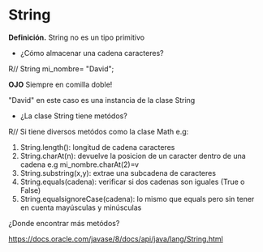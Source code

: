 # String

**Definición.** String no es un tipo primitivo

- ¿Cómo almacenar una cadena caracteres?

R//  String mi_nombre= "David";

**OJO** Siempre en comilla doble!

"David" en este caso es una instancia de la clase String

- ¿La clase String tiene metódos?

R// Si tiene diversos metódos como la clase Math e.g:

1. String.length(): longitud de cadena caracteres
2. String.charAt(n): devuelve la posicion de un caracter dentro de una cadena e.g mi_nombre.charAt(2)=v
3. String.substring(x,y): extrae una subcadena de caracteres
4. String.equals(cadena): verificar si dos cadenas son iguales (True o False)
5. String.equalsignoreCase(cadena): lo mismo que equals pero sin tener en cuenta mayúsculas y minúsculas



¿Donde encontrar más metódos?

https://docs.oracle.com/javase/8/docs/api/java/lang/String.html